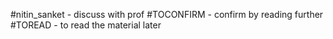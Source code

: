 


#nitin_sanket  - discuss with prof
#TOCONFIRM - confirm by reading further
#TOREAD - to read the material later